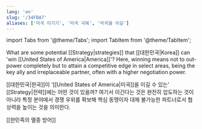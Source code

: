 ```yaml
---
lang: 'en'
slug: '/34FBA7'
aliases: ['미국 이기기', '미국 극복', '미국을 이길']
---
```


import Tabs from '@theme/Tabs';
import TabItem from '@theme/TabItem';

<Tabs groupId='lang' queryString>
<TabItem value='en' label='English 🇺🇸' lang='en-US' default>
<div lang='en-US'>

What are some potential [[Strategy|strategies]] that [[대한민국|Korea]] can 'win [[United States of America|America]]'?
Here, winning means not to outpower completely but to attain a competitive edge in select areas, being the key ally and irreplaceable partner, often with a higher negotiation power.

</div>
</TabItem>
<TabItem value='ko' label='한국어 🇰🇷' lang='ko-KR'>
<div lang='ko-KR'>

[[대한민국|한국]]이 '[[United States of America|미국]]을 이길 수 있는' [[Strategy|전략]]에는 어떤 것이 있을까?
여기서 이긴다는 것은 완전히 압도하는 것이 아니라 특정 분야에서 경쟁 우위를 확보해 핵심 동맹이자 대체 불가능한 파트너로서 협상력을 높이는 것을 의미한다.

</div>
</TabItem>
</Tabs>

[[한민족의 멸종 방어]]
